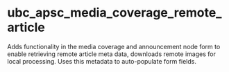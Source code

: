 # ubc_apsc_media_coverage_remote_article
Adds functionality in the media coverage and announcement node form to enable retrieving remote article meta data, downloads remote images for local processing. Uses this metadata to auto-populate form fields.
